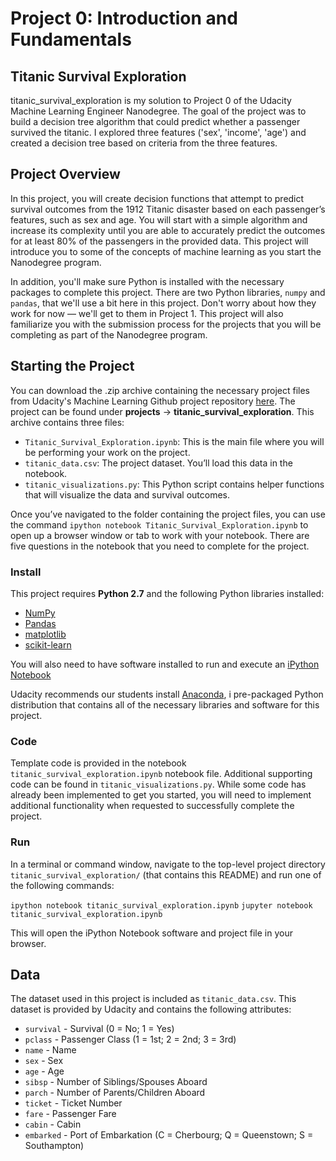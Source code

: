 # Project 0: Introduction and Fundamentals
## Titanic Survival Exploration
titanic_survival_exploration is my solution to Project 0 of the Udacity Machine Learning Engineer Nanodegree. The goal of the project was to build a decision tree algorithm that could predict whether a passenger survived the titanic. I explored three features ('sex', 'income', 'age') and created a decision tree based on criteria from the three features.

## Project Overview
In this project, you will create decision functions that attempt to predict survival outcomes from the 1912 Titanic disaster 
based on each passenger’s features, such as sex and age. You will start with a simple algorithm and increase its complexity 
until you are able to accurately predict the outcomes for at least 80% of the passengers in the provided data. This project 
will introduce you to some of the concepts of machine learning as you start the Nanodegree program.

In addition, you'll make sure Python is installed with the necessary packages to complete this project. 
There are two Python libraries, `numpy` and `pandas`, that we'll use a bit here in this project. 
Don't worry about how they work for now — we'll get to them in Project 1.
This project will also familiarize you with the submission process for the projects that you will 
be completing as part of the Nanodegree program.

## Starting the Project
You can download the .zip archive containing the necessary project files from Udacity's Machine Learning 
Github project repository [here](https://github.com/udacity/machine-learning). The project can be found 
under **projects** -> **titanic_survival_exploration**. This archive contains three files:

- `Titanic_Survival_Exploration.ipynb`: This is the main file where you will be performing your work on the project.
- `titanic_data.csv`: The project dataset. You’ll load this data in the notebook.
- `titanic_visualizations.py`: This Python script contains helper functions that will visualize the data and survival outcomes.

Once you’ve navigated to the folder containing the project files, you can use the command `ipython notebook Titanic_Survival_Exploration.ipynb` to open up a browser window or tab to work with your notebook. There are five questions in the notebook that you need to complete for the project.

### Install

This project requires **Python 2.7** and the following Python libraries installed:

- [NumPy](http://www.numpy.org/)
- [Pandas](http://pandas.pydata.org)
- [matplotlib](http://matplotlib.org/)
- [scikit-learn](http://scikit-learn.org/stable/)

You will also need to have software installed to run and execute an [iPython Notebook](http://ipython.org/notebook.html)

Udacity recommends our students install [Anaconda](https://www.continuum.io/downloads), i pre-packaged Python distribution that contains all of the necessary libraries and software for this project. 

### Code

Template code is provided in the notebook `titanic_survival_exploration.ipynb` notebook file. Additional supporting code can be found in `titanic_visualizations.py`. While some code has already been implemented to get you started, you will need to implement additional functionality when requested to successfully complete the project.

### Run

In a terminal or command window, navigate to the top-level project directory `titanic_survival_exploration/` (that contains this README) and run one of the following commands:

```ipython notebook titanic_survival_exploration.ipynb```
```jupyter notebook titanic_survival_exploration.ipynb```

This will open the iPython Notebook software and project file in your browser.

## Data

The dataset used in this project is included as `titanic_data.csv`. This dataset is provided by Udacity and contains the following attributes:

- `survival` - Survival (0 = No; 1 = Yes)
- `pclass` - Passenger Class (1 = 1st; 2 = 2nd; 3 = 3rd)
- `name` - Name
- `sex` - Sex
- `age` - Age
- `sibsp` - Number of Siblings/Spouses Aboard
- `parch` - Number of Parents/Children Aboard
- `ticket` - Ticket Number
- `fare` - Passenger Fare
- `cabin` - Cabin
- `embarked` - Port of Embarkation (C = Cherbourg; Q = Queenstown; S = Southampton)
